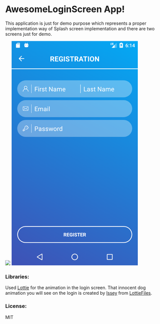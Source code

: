 # AwesomeLoginScreen App!

This application is just for demo purpose which represents a proper implementation way of Splash screen implementation and there are two screens just for demo.

<img src="demo/login.gif" width="400">
<img src="demo/registration.png" width="400">


### Libraries:
Used [Lottie](https://github.com/airbnb/lottie-android) for the animation in the login screen.
That innocent dog animation you will see on the login is created by [Issey](https://lottiefiles.com/trufffle) from [LottieFiles](https://lottiefiles.com/4888-dog-icon).

### License:
MIT
